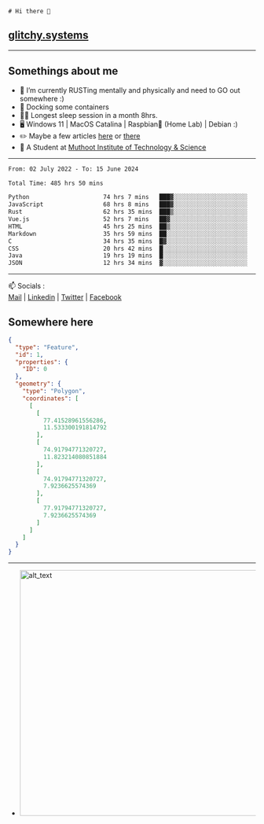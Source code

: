 ```
# Hi there 👋
```
## [glitchy.systems](https://glitchy.systems)
---

## Somethings about me



- 🌱 I’m currently RUSTing mentally and physically and need to GO out somewhere :)
- 🐋 Docking some containers
- 😶‍🌫️ Longest sleep session in a month 8hrs.
- 🖥️ Windows 11 | MacOS Catalina | Raspbian🥧 (Home Lab) | Debian :)
- ✏️ Maybe a few articles [here](https://medium.com/@advaithnarayanan8) or [there](https://medium.com/@advaithnarayanan8)
- 📑 A Student at [Muthoot Institute of Technology & Science](https://mgmits.ac.in/)



---

<!--START_SECTION:waka-->

```txt
From: 02 July 2022 - To: 15 June 2024

Total Time: 485 hrs 50 mins

Python                     74 hrs 7 mins   ███▓░░░░░░░░░░░░░░░░░░░░░   15.26 %
JavaScript                 68 hrs 8 mins   ███▓░░░░░░░░░░░░░░░░░░░░░   14.02 %
Rust                       62 hrs 35 mins  ███▒░░░░░░░░░░░░░░░░░░░░░   12.88 %
Vue.js                     52 hrs 7 mins   ██▓░░░░░░░░░░░░░░░░░░░░░░   10.73 %
HTML                       45 hrs 25 mins  ██▒░░░░░░░░░░░░░░░░░░░░░░   09.35 %
Markdown                   35 hrs 59 mins  ██░░░░░░░░░░░░░░░░░░░░░░░   07.41 %
C                          34 hrs 35 mins  █▓░░░░░░░░░░░░░░░░░░░░░░░   07.12 %
CSS                        20 hrs 42 mins  █░░░░░░░░░░░░░░░░░░░░░░░░   04.26 %
Java                       19 hrs 19 mins  █░░░░░░░░░░░░░░░░░░░░░░░░   03.98 %
JSON                       12 hrs 34 mins  ▓░░░░░░░░░░░░░░░░░░░░░░░░   02.59 %
```

<!--END_SECTION:waka-->

---

📫 Socials :<br>
[Mail](mailto:advaith@glitchy.systems) | [Linkedin](https://www.linkedin.com/in/advaith-narayanan-a72152214/) | [Twitter](https://twitter.com/advaithnarayan) | [Facebook](https://screenmessage.com/qinq)

## Somewhere here

```geojson
{
  "type": "Feature",
  "id": 1,
  "properties": {
    "ID": 0
  },
  "geometry": {
    "type": "Polygon",
    "coordinates": [
      [
        [
          77.41528961556286,
          11.533300191814792
        ],
        [
          74.91794771320727,
          11.823214080851884
        ],
        [
          74.91794771320727,
          7.9236625574369
        ],
        [
          77.91794771320727,
          7.9236625574369
        ]
      ]
    ]
  }
}
```


--- 
- [<img alt="alt_text" width="500px" src="https://valid.x86.fr/cache/banner/xv24bv-6.png" />](https://valid.x86.fr/xv24bv)


